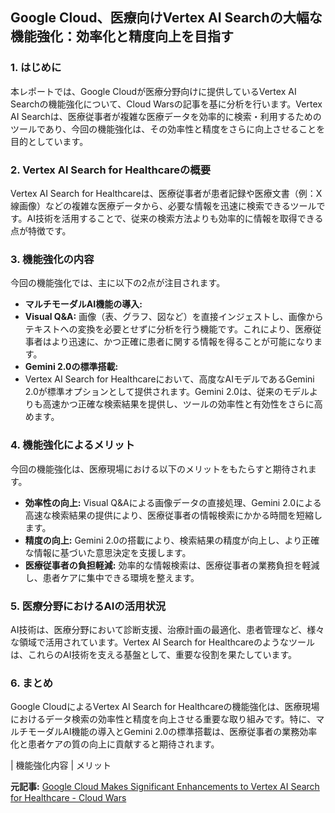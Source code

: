 ## Google Cloud、医療向けVertex AI Searchの大幅な機能強化：効率化と精度向上を目指す

### 1. はじめに

本レポートでは、Google Cloudが医療分野向けに提供しているVertex AI Searchの機能強化について、Cloud Warsの記事を基に分析を行います。Vertex AI Searchは、医療従事者が複雑な医療データを効率的に検索・利用するためのツールであり、今回の機能強化は、その効率性と精度をさらに向上させることを目的としています。

### 2. Vertex AI Search for Healthcareの概要

Vertex AI Search for Healthcareは、医療従事者が患者記録や医療文書（例：X線画像）などの複雑な医療データから、必要な情報を迅速に検索できるツールです。AI技術を活用することで、従来の検索方法よりも効率的に情報を取得できる点が特徴です。

### 3. 機能強化の内容

今回の機能強化では、主に以下の2点が注目されます。

* **マルチモーダルAI機能の導入:**
 * **Visual Q&A:** 画像（表、グラフ、図など）を直接インジェストし、画像からテキストへの変換を必要とせずに分析を行う機能です。これにより、医療従事者はより迅速に、かつ正確に患者に関する情報を得ることが可能になります。
* **Gemini 2.0の標準搭載:**
 * Vertex AI Search for Healthcareにおいて、高度なAIモデルであるGemini 2.0が標準オプションとして提供されます。Gemini 2.0は、従来のモデルよりも高速かつ正確な検索結果を提供し、ツールの効率性と有効性をさらに高めます。

### 4. 機能強化によるメリット

今回の機能強化は、医療現場における以下のメリットをもたらすと期待されます。

* **効率性の向上:** Visual Q&Aによる画像データの直接処理、Gemini 2.0による高速な検索結果の提供により、医療従事者の情報検索にかかる時間を短縮します。
* **精度の向上:** Gemini 2.0の搭載により、検索結果の精度が向上し、より正確な情報に基づいた意思決定を支援します。
* **医療従事者の負担軽減:** 効率的な情報検索は、医療従事者の業務負担を軽減し、患者ケアに集中できる環境を整えます。

### 5. 医療分野におけるAIの活用状況

AI技術は、医療分野において診断支援、治療計画の最適化、患者管理など、様々な領域で活用されています。Vertex AI Search for Healthcareのようなツールは、これらのAI技術を支える基盤として、重要な役割を果たしています。

### 6. まとめ

Google CloudによるVertex AI Search for Healthcareの機能強化は、医療現場におけるデータ検索の効率性と精度を向上させる重要な取り組みです。特に、マルチモーダルAI機能の導入とGemini 2.0の標準搭載は、医療従事者の業務効率化と患者ケアの質の向上に貢献すると期待されます。

| 機能強化内容 | メリット 

**元記事:** [Google Cloud Makes Significant Enhancements to Vertex AI Search for Healthcare - Cloud Wars](https://cloudwars.com/ai/google-cloud-makes-significant-enhancements-to-vertex-ai-search-for-healthcare/)